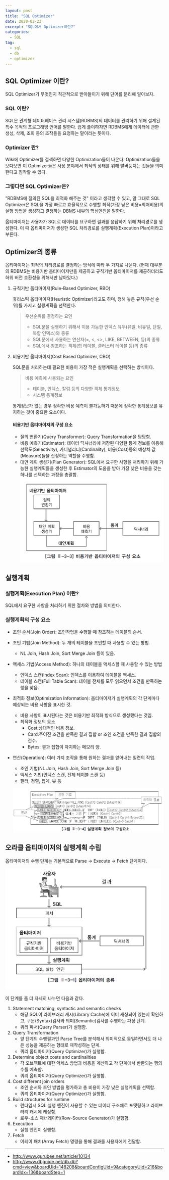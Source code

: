 ```yaml
---
layout: post
title: "SQL Optimizer"
date: 2020-02-23
excerpt: "SQL에서 Optimizer이란?"
categories:
  - SQL
tag:
  - sql
  - db
  - optimizer
---
```


##  SQL Optimizer 이란?

SQL Optimizer가 무엇인지 직관적으로 받아들이기 위해 단어를 분리해 알아보자.

### SQL 이란?

SQL은 관계형 데이터베이스 관리 시스템(RDBMS)의 데이터를 관리하기 위해 설계된 특수 목적의 프로그래밍 언어를 말한다. 쉽게 풀이하자면 RDBMS에게 데이터에 관한 생성, 삭제, 조회 등의 조작들을 요청하는 말이라는 뜻이다.

### Optimizer 란?

Wiki에 Optimizer를 검색하면 다양한 Optimization들이 나온다. Optimization들을 보다보면 이 Optimizer들은 사용 분야에서 최적의 상태를 위해 발버둥치는 것들을 의미한다고 짐작할 수 있다.

### 그렇다면 SQL Optimizer은?

"RDBMS에 질의된 SQL을 최적화 해주는 것" 이라고 생각할 수 있고, 말 그대로 SQL Optimizer은 SQL을 가장 빠르고 효율적으로 수행할 최적(가장 낮은 비용=최저비용)의 실행 방법을 생성하고 결정하는 DBMS 내부의 핵심엔진을 말한다.

옵티마이저는 사용자가 SQL로 데이터를 요구하면 결과를 응답하기 위해 처리경로를 생성한다. 이 때 옵티마이저가 생성한 SQL 처리경로를 실행계획(Execution Plan)이라고 부른다.


## Optimizer의 종류

옵티마이저는 최적의 처리경로를 결정하는 방식에 따라 두 가지로 나뉜다. (현재 대부분의 RDBMS는 비용기반 옵티마이저만을 제공하고 규칙기반 옵티마이저를 제공하더라도 하위 버전 호환성을 위해서만 남아있다.)

1. 규칙기반 옵티마이저(Rule-Based Optimizer, RBO)  
   
   휴리스틱 옵티마이저(Heuristic Optimizer)라고도 하며, 정해 놓은 규칙(우선 순위)를 가지고 실행계획을 선택한다. 
   
   >우선순위를 결정하는 요인
   >* SQL문을 실행하기 위해서 이용 가능한 인덱스 유무(유일, 비유일, 단일, 복합 인덱스)와 종류
   >* SQL문에서 사용하는 연산자(=, <, <>, LIKE, BETWEEN, 등)의 종류
   >* SQL에서 참조하는 객체(힙 테이블, 클러스터 테이블 등)의 종류

2. 비용기반 옵티마이저(Cost Based Optimizer, CBO)  
  
   SQL문을 처리하는데 필요한 비용이 가장 적은 실행계획을 선택하는 방식이다.

   > 비용 예측에 사용되는 요인
   >* 테이블, 인덱스, 칼럼 등의 다양한 객체 통계정보
   >* 시스템 통계정보

   통계정보가 없는 경우 정확한 비용 예측이 불가능하기 때문에 정확한 통계정보를 유지하는 것이 중요한 요소이다.

   #### 비용기반 옵티마이저의 구성 요소
   * 질의 변환기(Query Transformer): Query Transformation을 담당함.
   * 비용 예측기(Estimator): 데이터 딕셔너리에 저장된 다양한 통계 정보를 이용해 선택도(Selectivity), 카디널리티(Cardinality), 비용(Cost)등의 예상치 값(Measure)들을 산정하는 역할을 수행함.
   * 대안 계획 생성기(Plan Generator): SQL에서 요구한 사항을 처리하기 위해 가능한 실행계획들을 생성한 후 Estimator의 도움을 받아 가장 낮은 비용을 갖는 하나를 선택하는 과정을 총괄함.
   ![옵티마이저의 종류](../images/posts/SQL_241.jpg)

## 실행계획

### 실행계획(Execution Plan) 이란?

SQL에서 요구한 사항을 처리하기 위한 절차와 방법을 의미한다.

### 실행계획의 구성 요소

* 조인 순서(Join Order): 조인작업을 수행할 때 참조하는 테이블의 순서.
* 조인 기법(Join Method): 두 개의 테이블을 조인할 때 사용할 수 있는 방법.
   * NL Join, Hash Join, Sort Merge Join 등이 있음.
* 액세스 기법(Access Method): 하나의 테이블을 액세스할 때 사용할 수 있는 방법
   * 인덱스 스캔(Index Scan): 인덱스를 이용하여 테이블을 액세스.
   * 테이블 스캔(Full Table Scan): 테이블 전체를 모두 읽으면서 조건을 만족하는 행을 찾음.
* 최적화 정보(Optimization Information): 옵티마이저가 실행계획의 각 단계마다 예상되는 비용 사항을 표시한 것.
   * 비용 사항이 표시된다는 것은 비용기반 최적화 방식으로 생성했다는 것임.
   * 최적화 정보의 요소
      * Cost:상대적인 비용 정보.
      * Card:주어진 조건을 만족한 결과 집합 or 조인 조건을 만족한 결과 집합의 건수.
      * Bytes: 결과 집합이 차지하는 메모리 양.
* 연산(Operation): 여러 가지 조작을 통해 원하는 결과를 얻어내는 일련의 작업.
   * 조인 기법(NL Join, Hash Join, Sort Merge Join 등)
   * 액세스 기법(인덱스 스캔, 전체 테이블 스캔 등)
   * 필터, 정렬, 집계, 뷰 등

   ![실행계획 정보의 구성요소](../images/posts/SQL_242.jpg)

## 오라클 옵티마이저의 실행계획 수립

옵티마이저의 수행 단계는 기본적으로 Parse -> Execute -> Fetch 단계이다.

![옵티마이저의 종류](../images/posts/SQL_239.jpg)

이 단계를 좀 더 자세히 나누면 다음과 같다.

1. Statement matching, syntactic and semantic checks
   * 해당 SQL이 라이브러리 캐시(Library Cache)에 이미 캐싱되어 있는지 확인하고, 구문(Syntax)검사와 의미(Semantic)검사를 수행하는 파싱 단계.
   * 쿼리 파서(Query Parser)가 실행함.
2. Query Transformation
   * 앞 단계의 수행결과인 Parse Tree를 분석해서 의미적으로 동일하면서도 더 나은 성능을 제공하는 형태로 재작성하는 단계.
   * 쿼리 옵티마이저(Query Optimizer)가 실행함.
3. Determine object costs and cardinalities
   * 각 오브젝트에 대한 액세스 방법과 비용을 계산하고 각 단계에서 반환되는 행의 수를 예측함.
   * 쿼리 옵티마이저(Query Optimizer)가 실행함.
4. Cost different join orders
   * 조인 순서와 조인 방법을 평가하고 총 비용이 가장 낮은 실행계획을 선택함.
   * 쿼리 옵티마이저(Query Optimizer)가 실행함.
5. Build structures for runtime
   * 런타임시 SQL 실행 엔진이 사용할 수 있는 데이터 구조체로 포맷팅하고 라이브러리 캐시에 캐싱함.
   * 로우-소스 제너레이터(Row-Source Generator)가 실행함.
6. Execution
   * 실행 엔진이 실행함.
7. Fetch
   * 어레이 패치(Array Fetch) 명령을 통해 결과를 사용자에게 전달함.

---
* http://www.gurubee.net/article/10134
* http://www.dbguide.net/db.db?cmd=view&boardUid=148208&boardConfigUid=9&categoryUid=216&boardIdx=136&boardStep=1
